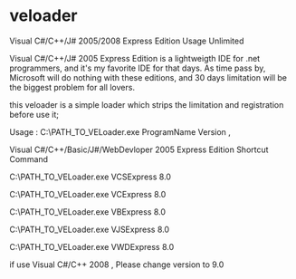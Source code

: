# veloader
Visual C#/C++/J# 2005/2008 Express Edition Usage Unlimited


Visual C#/C++/J# 2005 Express Edition is a lightweigth IDE for .net programmers, and it's my favorite IDE for that days. As time pass by, Microsoft will do nothing with these editions, and 30 days limitation will be the biggest problem for all lovers.

this veloader is a simple loader which strips the limitation and registration before use it;

Usage : C:\PATH_TO_VELoader.exe ProgramName Version ,

Visual C#/C++/Basic/J#/WebDevloper 2005 Express Edition Shortcut Command

C:\PATH_TO_VELoader.exe VCSExpress 8.0

C:\PATH_TO_VELoader.exe  VCExpress 8.0

C:\PATH_TO_VELoader.exe  VBExpress 8.0

C:\PATH_TO_VELoader.exe  VJSExpress 8.0

C:\PATH_TO_VELoader.exe  VWDExpress 8.0

if use Visual C#/C++ 2008 , Please change version to 9.0
